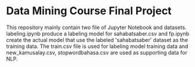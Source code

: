 # Data Mining Course Final Project

This repository mainly contain two file of Jupyter Notebook and datasets. labeling.ipynb produce a labeling model for sahabatsaber.csv and fp.ipynb create the actual model that use the labeled 'sahabatsaber' dataset as the training data.
The train.csv file is used for labeling model training data and new_kamusalay.csv, stopwordbahasa.csv are used as supporting data for NLP.
